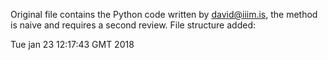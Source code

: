 Original file contains the Python code written by 
david@iiim.is, the method is naive and requires 
a second review.
File structure added: 

 Tue jan 23 12:17:43 GMT 2018
